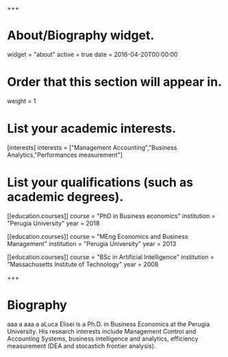 +++
# About/Biography widget.
widget = "about"
active = true
date = 2016-04-20T00:00:00

# Order that this section will appear in.
weight = 1

# List your academic interests.
[interests]
  interests = ["Management Accounting","Business Analytics,"Performances measurement"]

# List your qualifications (such as academic degrees).
[[education.courses]]
  course = "PhD in Business economics"
  institution = "Perugia University"
  year = 2018

[[education.courses]]
  course = "MEng Economics and Business Management"
  institution = "Perugia University"
  year = 2013

[[education.courses]]
  course = "BSc in Artificial Intelligence"
  institution = "Massachusetts Institute of Technology"
  year = 2008
 
+++

# Biography

aaa a aaa a aLuca Elisei is a Ph.D. in Business Economics at the Perugia University. His research interests include Management Control and Accounting Systems, business intelligence and analytics, efficiency measurement (DEA and stocastich frontier analysis). 

